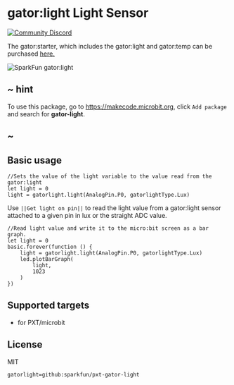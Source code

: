 # gator:light Light Sensor

[![Community Discord](https://img.shields.io/discord/448979533891371018.svg)](https://aka.ms/makecodecommunity)

The gator:starter, which includes the gator:light and gator:temp can be purchased [here.](https://www.sparkfun.com/products/14891)

![SparkFun gator:light](https://raw.githubusercontent.com/sparkfun/pxt-gator-light/master/icon.png)  

## ~ hint

To use this package, go to https://makecode.microbit.org, click ``Add package`` and search for **gator-light**.

## ~

## Basic usage

```blocks
//Sets the value of the light variable to the value read from the gator:light
let light = 0
light = gatorlight.light(AnalogPin.P0, gatorlightType.Lux)
```

Use ``||Get light on pin||`` to read the light value from a gator:light sensor attached to a given pin in lux or the straight ADC value.

```blocks
//Read light value and write it to the micro:bit screen as a bar graph.
let light = 0
basic.forever(function () {
    light = gatorlight.light(AnalogPin.P0, gatorlightType.Lux)
    led.plotBarGraph(
        light,
        1023
    )
})
```

## Supported targets

* for PXT/microbit

## License

MIT

```package
gatorlight=github:sparkfun/pxt-gator-light
```